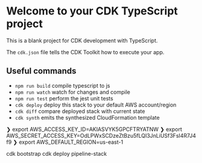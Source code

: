 # Welcome to your CDK TypeScript project

This is a blank project for CDK development with TypeScript.

The `cdk.json` file tells the CDK Toolkit how to execute your app.

## Useful commands

* `npm run build`   compile typescript to js
* `npm run watch`   watch for changes and compile
* `npm run test`    perform the jest unit tests
* `cdk deploy`      deploy this stack to your default AWS account/region
* `cdk diff`        compare deployed stack with current state
* `cdk synth`       emits the synthesized CloudFormation template


❯ export AWS_ACCESS_KEY_ID=AKIASVYK5GPCFTRYATNW
❯ export AWS_SECRET_ACCESS_KEY=OdLPWxSCDzeZtBzu5fLQI3JnLiUSf3FsI4R7J4f9
❯ export AWS_DEFAULT_REGION=us-east-1

cdk bootstrap
cdk deploy pipeline-stack